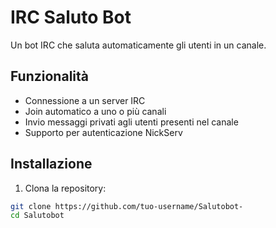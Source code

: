 # IRC Saluto Bot

Un bot IRC che saluta automaticamente gli utenti in un canale.

## Funzionalità

- Connessione a un server IRC
- Join automatico a uno o più canali
- Invio messaggi privati agli utenti presenti nel canale
- Supporto per autenticazione NickServ

## Installazione

1. Clona la repository:
```bash
git clone https://github.com/tuo-username/Salutobot-
cd Salutobot
